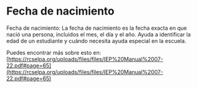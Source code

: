 # Fecha de nacimiento
Fecha de nacimiento: La fecha de nacimiento es la fecha exacta en que nació una persona, incluidos el mes, el día y el año. Ayuda a identificar la edad de un estudiante y cuándo necesita ayuda especial en la escuela.

Puedes encontrar más sobre esto en: [https://rcselpa.org/uploads/files/files/IEP%20Manual%2007-22.pdf#page=65](https://rcselpa.org/uploads/files/files/IEP%20Manual%2007-22.pdf#page=65)
